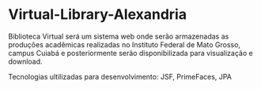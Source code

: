 Virtual-Library-Alexandria
==========================

Biblioteca Virtual será um sistema web onde serão armazenadas as produções acadêmicas realizadas no Instituto Federal de Mato Grosso, campus Cuiabá e posteriormente serão disponibilizada para visualização e download.

Tecnologias ultilizadas para desenvolvimento:
JSF, PrimeFaces, JPA
